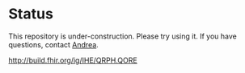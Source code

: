 # Status
This repository is under-construction. Please try using it. If you have questions, contact [Andrea](mailto:afourquet@ehealthsign.com). 

http://build.fhir.org/ig/IHE/QRPH.QORE

